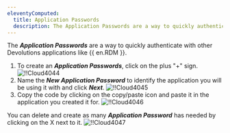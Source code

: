 ```yaml
---
eleventyComputed:
  title: Application Passwords
  description: The Application Passwords are a way to quickly authenticate with other Devolutions applications like {{ en.RDM }}.
---
```

The ***Application Passwords*** are a way to quickly authenticate with other Devolutions applications like {{ en.RDM }}.

1. To create an ***Application Passwords***, click on the plus "+" sign.
![!!Cloud4044](https://cdnweb.devolutions.net/docs/en/cloud/Cloud4044.png)
1. Name the ***New Application Password*** to identify the application you will be using it with and click ***Next***.
![!!Cloud4045](https://cdnweb.devolutions.net/docs/en/cloud/Cloud4045.png)
1. Copy the code by clicking on the copy/paste icon and paste it in the application you created it for.
![!!Cloud4046](https://cdnweb.devolutions.net/docs/en/cloud/Cloud4046.png)

You can delete and create as many ***Application Password*** has needed by clicking on the X next to it.
![!!Cloud4047](https://cdnweb.devolutions.net/docs/en/cloud/Cloud4047.png)
